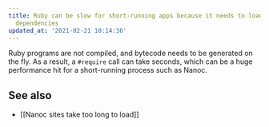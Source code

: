 ```yaml
---
title: Ruby can be slow for short-running apps because it needs to load (require)
  dependencies
updated_at: '2021-02-21 10:14:36'
---
```



Ruby programs are not compiled, and bytecode needs to be generated on the fly. As a result, a `#require` call can take seconds, which can be a huge performance hit for a short-running process such as Nanoc.

## See also

* [[Nanoc sites take too long to load]]